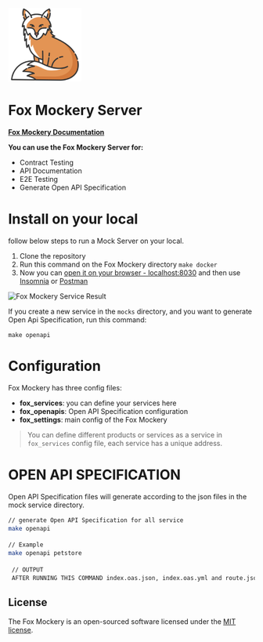 ![Fox Mockery](https://github.com/Mekaeil/Fox.Mockery/blob/master/public/logo-150.png?raw=true)

# Fox Mockery Server

**[Fox Mockery Documentation](https://github.com/weprodev/Fox.Mockery.Framework)**

**You can use the Fox Mockery Server for:**

- Contract Testing
- API Documentation
- E2E Testing
- Generate Open API Specification

# Install on your local

follow below steps to run a Mock Server on your local.

1. Clone the repository
2. Run this command on the Fox Mockery directory `make docker`
3. Now you can [open it on your browser - localhost:8030](http://localhost:8030) and then use [Insomnia](https://insomnia.rest/)
   or [Postman](https://www.postman.com/downloads/)

![Fox Mockery Service Result](https://github.com/weprodev/Fox.Mockery/raw/master/public/petstore-open-api-specification-Fox-Mockery.png)

If you create a new service in the `mocks` directory, and you want to generate Open Api Specification, run this command:
```
make openapi 
```

# Configuration

Fox Mockery has three config files:

- **fox_services**: you can define your services here
- **fox_openapis**: Open API Specification configuration
- **fox_settings**: main config of the Fox Mockery

> You can define different products or services as a service in
> `fox_services` config file, each service has a unique address.

# OPEN API SPECIFICATION

Open API Specification files will generate according to the json files in the mock service directory.

```bash
// generate Open API Specification for all service
make openapi

// Example 
make openapi petstore
 
 // OUTPUT
 AFTER RUNNING THIS COMMAND index.oas.json, index.oas.yml and route.json FILES WILL CREATE IN THE SERVICE DIRECTORY!'
```

## License

The Fox Mockery is an open-sourced software licensed under the [MIT license](https://opensource.org/licenses/MIT).

